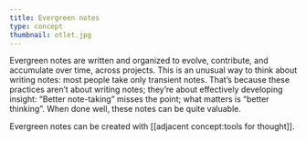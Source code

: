 ```yaml
---
title: Evergreen notes
type: concept
thumbnail: otlet.jpg
---
```


Evergreen notes are written and organized to evolve, contribute, and accumulate over time, across projects. This is an unusual way to think about writing notes: most people take only transient notes. That’s because these practices aren’t about writing notes; they’re about effectively developing insight: “Better note-taking” misses the point; what matters is “better thinking”. When done well, these notes can be quite valuable.

Evergreen notes can be created with [[adjacent concept:tools for thought]].